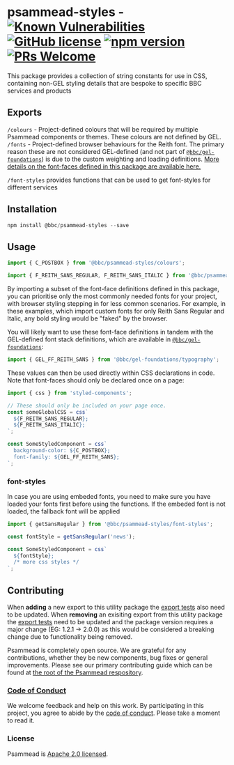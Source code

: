# psammead-styles - [![Known Vulnerabilities](https://snyk.io/test/github/bbc/psammead/badge.svg?targetFile=packages%2Futilities%2Fpsammead-styles%2Fpackage.json)](https://snyk.io/test/github/bbc/psammead?targetFile=packages%2Futilities%2Fpsammead-styles%2Fpackage.json) [![GitHub license](https://img.shields.io/badge/license-Apache%202.0-blue.svg)](https://github.com/bbc/psammead/blob/latest/LICENSE) [![npm version](https://img.shields.io/npm/v/@bbc/psammead-styles.svg)](https://www.npmjs.com/package/@bbc/psammead-styles) [![PRs Welcome](https://img.shields.io/badge/PRs-welcome-brightgreen.svg)](https://github.com/bbc/psammead/blob/latest/CONTRIBUTING.md)

This package provides a collection of string constants for use in CSS, containing non-GEL styling details that are bespoke to specific BBC services and products

## Exports

`/colours` - Project-defined colours that will be required by multiple Psammead components or themes. These colours are not defined by GEL.
`/fonts` - Project-defined browser behaviours for the Reith font. The primary reason these are not considered GEL-defined (and not part of [`@bbc/gel-foundations`](https://www.npmjs.com/package/@bbc/gel-foundations)) is due to the custom weighting and loading definitions. [More details on the font-faces defined in this package are available here.](./font-faces.md)

`/font-styles` provides functions that can be used to get font-styles for different services

## Installation

```jsx
npm install @bbc/psammead-styles --save
```

## Usage

<!-- prettier-ignore -->
```jsx
import { C_POSTBOX } from '@bbc/psammead-styles/colours';

import { F_REITH_SANS_REGULAR, F_REITH_SANS_ITALIC } from '@bbc/psammead-styles/fonts';
```

By importing a subset of the font-face definitions defined in this package, you can prioritise only the most commonly needed fonts for your project, with browser styling stepping in for less common scenarios. For example, in these examples, which import custom fonts for only Reith Sans Regular and Italic, any bold styling would be "faked" by the browser.

You will likely want to use these font-face definitions in tandem with the GEL-defined font stack definitions, which are available in [`@bbc/gel-foundations`](https://www.npmjs.com/package/@bbc/gel-foundations):

```jsx
import { GEL_FF_REITH_SANS } from '@bbc/gel-foundations/typography';
```

These values can then be used directly within CSS declarations in code. Note that font-faces should only be declared once on a page:

```jsx
import { css } from 'styled-components';

// These should only be included on your page once.
const someGlobalCSS = css`
  ${F_REITH_SANS_REGULAR};
  ${F_REITH_SANS_ITALIC};
`;

const SomeStyledComponent = css`
  background-color: ${C_POSTBOX};
  font-family: ${GEL_FF_REITH_SANS};
`;
```

### font-styles

In case you are using embeded fonts, you need to make sure you have loaded your fonts first before using the functions. If the embeded font is not loaded, the fallback font will be applied

```js
import { getSansRegular } from '@bbc/psammead-styles/font-styles';

const fontStyle = getSansRegular('news');

const SomeStyledComponent = css`
  ${fontStyle};
  /* more css styles */
`;
```

## Contributing

When **adding** a new export to this utility package the [export tests](https://github.com/bbc/psammead/blob/5d7395fd60bd8d73796d5a23775b4b5b36db1445/packages/utilities/psammead-styles/index.test.jsx#L11-L35) also need to be updated. When **removing** an exisiting export from this utility package the [export tests](https://github.com/bbc/psammead/blob/5d7395fd60bd8d73796d5a23775b4b5b36db1445/packages/utilities/psammead-styles/index.test.jsx#L11-L35) need to be updated and the package version requires a major change (EG: 1.2.1 -> 2.0.0) as this would be considered a breaking change due to functionality being removed.

Psammead is completely open source. We are grateful for any contributions, whether they be new components, bug fixes or general improvements. Please see our primary contributing guide which can be found at [the root of the Psammead respository](https://github.com/bbc/psammead/blob/latest/CONTRIBUTING.md).

### [Code of Conduct](https://github.com/bbc/psammead/blob/latest/CODE_OF_CONDUCT.md)

We welcome feedback and help on this work. By participating in this project, you agree to abide by the [code of conduct](https://github.com/bbc/psammead/blob/latest/CODE_OF_CONDUCT.md). Please take a moment to read it.

### License

Psammead is [Apache 2.0 licensed](https://github.com/bbc/psammead/blob/latest/LICENSE).
